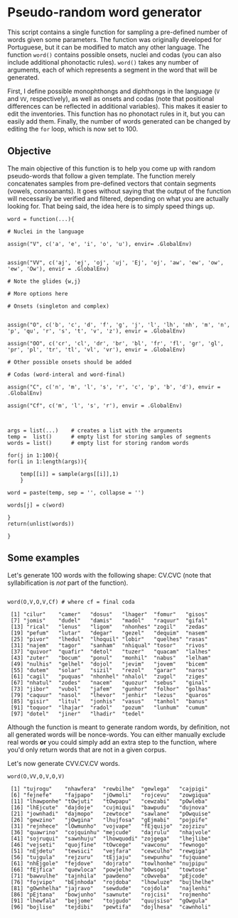 # Pseudo-random word generator

This script contains a single function for sampling a pre-defined number of words given some parameters. The function was originally developed for Portuguese, but it can be modified to match any other language. The function ```word()``` contains possible onsets, nuclei and codas (you can also include additional phonotactic rules). ```word()``` takes any number of arguments, each of which represents a segment in the word that will be generated.

First, I define possible monophthongs and diphthongs in the language (```V``` and ```VV```, respectively), as well as onsets and codas (note that positional differences can be reflected in additional variables). This makes it easier to edit the inventories. This function has no phonotact rules in it, but you can easily add them. Finally, the number of words generated can be changed by editing the ```for``` loop, which is now set to 100.

## Objective

The main objective of this function is to help you come up with random pseudo-words that follow a given template. The function merely concatenates samples from pre-defined vectors that contain segments (vowels, consoanants). It goes without saying that the output of the function will necessarily be verified and filtered, depending on what you are actually looking for. That being said, the idea here is to simply speed things up.

```{R}
word = function(...){
	
# Nuclei in the language

assign("V", c('a', 'e', 'i', 'o', 'u'), envir= .GlobalEnv)


assign("VV", c('aj', 'ej', 'oj', 'uj', 'Ej', 'oj', 'aw', 'ew', 'ow', 'ew', 'Ow'), envir = .GlobalEnv)

# Note the glides {w,j}

# More options here

# Onsets (singleton and complex)


assign("O", c('b', 'c', 'd', 'f', 'g', 'j', 'l', 'lh', 'nh', 'm', 'n', 'p', 'qu', 'r', 's', 't', 'v', 'z'), envir = .GlobalEnv)

assign("OO", c('cr', 'cl', 'dr', 'br', 'bl', 'fr', 'fl', 'gr', 'gl', 'pr', 'pl', 'tr', 'tl', 'vl', 'vr'), envir = .GlobalEnv)

# Other possible onsets should be added

# Codas (word-interal and word-final)

assign("C", c('n', 'm', 'l', 's', 'r', 'c', 'p', 'b', 'd'), envir = .GlobalEnv)

assign("Cf", c('m', 'l', 's', 'r'), envir = .GlobalEnv)
	


args = list(...)	# creates a list with the arguments
temp = 	list()		# empty list for storing samples of segments
words = list() 		# empty list for storing random words

for(j in 1:100){
for(i in 1:length(args)){

	temp[[i]] = sample(args[[i]],1)
	}

word = paste(temp, sep = '', collapse = '')

words[j] = c(word)

}
return(unlist(words))

}

```

## Some examples

Let's generate 100 words with the following shape: CV.CVC (note that syllabification is *not* part of the function).

```{R}

word(O,V,O,V,Cf) # where cf = final coda

 [1] "cilur"    "camer"   "dosus"   "lhager"  "fomur"   "gisos"  
 [7] "jomis"    "dudel"   "damis"   "madol"   "raquur"  "gifal"  
 [13] "rical"   "lenus"   "ligom"   "nhonhes" "zogil"   "zedas"  
 [19] "pefum"   "lutar"   "degar"   "gezel"   "dequim"  "nasem"  
 [25] "pivor"   "lhedul"  "lhoquil" "lobir"   "quelhes" "rasas"  
 [31] "najem"   "tagor"   "sanham"  "nhiqual" "tosor"   "rivos"  
 [37] "quivor"  "quafir"  "detol"   "tuzer"   "quacam"  "lalhes" 
 [43] "zuter"   "bocum"   "ponul"   "monhil"  "nabus"   "lelham" 
 [49] "nulhis"  "gelhel"  "dojol"   "jevim"   "jovem"   "bicem"  
 [55] "dutem"   "solar"   "sizil"   "rezol"   "garar"   "naros"  
 [61] "cagil"   "puquas"  "nhonhel" "nhalol"  "zugol"   "ziges"  
 [67] "nhatul"  "zodes"   "nacem"   "quozur"  "sebus"   "ginal"  
 [73] "jibor"   "vubol"   "jafem"   "gunhor"  "folhor"  "golhas" 
 [79] "caquur"  "nasol"   "lhevor"  "jenhir"  "lezus"   "quaros" 
 [85] "gisir"   "litul"   "jonhis"  "vasus"   "tanhol"  "banus"  
 [91] "toquor"  "lhajar"  "radol"   "pozum"   "lunhum"  "cumum"  
 [97] "dotel"   "jiner"   "lhadir"  "tedel"  
```

Although the function is meant to generate random words, by definition, not all generated words will be nonce-words. You can either manually exclude real words **or** you could simply add an extra step to the function, where you'd only return words that are not in a given corpus.

Let's now generate CVV.CV.CV words.

```{R}
word(O,VV,O,V,O,V)

 [1] "tujrogu"    "nhawfera"  "rewbilhe"  "gewlega"   "cajpigi"  
 [6] "fejnefe"    "fajpapo"   "jOwmoli"   "rojcevu"   "zowgiqua" 
 [11] "lhawponhe" "tOwjuti"   "tOwpapu"   "cewzabi"   "pOwleba"  
 [16] "lhEjcute"  "dajdoje"   "cujmiqui"  "bawpudu"   "dujnova"  
 [21] "jownhadi"  "dajmopo"   "zewtoce"   "sawlane"   "pOwquise" 
 [26] "gewzino"   "jOwgina"   "lhujfosa"  "gEjmabi"   "pojpife"  
 [31] "rejnhece"  "lOwmunho"  "vojvape"   "fEjquijo"  "zojzizu"  
 [36] "quawrino"  "cojquinhu" "mejcude"   "dajrulu"   "nhajvole" 
 [41] "sojruqui"  "sawnhuju"  "lhowquodi" "zojgega"   "lhejlibe" 
 [46] "vejseti"   "quojfine"  "tOwcege"   "vawconu"   "fewnogo"  
 [51] "nEjdetu"   "tewsici"   "vejfara"   "cewculho"  "rewgiga"  
 [56] "tujgula"   "rejzuru"   "tEjjaju"   "sewpunhu"  "fujquane" 
 [61] "nhEjgole"  "fejdove"   "dojrato"   "towlhonhe" "nujpipu"  
 [66] "fEjfica"   "quewloca"  "powjelho"  "bOwsogi"   "towtose"  
 [71] "bawvulhe"  "tajnhila"  "pawdeno"   "cOwveba"   "pEjcode"  
 [76] "fojvipo"   "bEjnhoda"  "rojdoba"   "lhowluze"  "bujlhelhe"
 [81] "gOwnhelha" "jajravo"   "sewdude"   "cojdola"   "najlenhi" 
 [86] "pEjtana"   "bowjunho"  "sawnute"   "rojcisi"   "rojmenho" 
 [91] "lhewfala"  "bejjome"   "tojgudo"   "quujsiso"  "gOwgula"  
 [96] "bojlise"   "tejdibi"   "pewtifa"   "dojlhesa"  "cawnholi"
```
